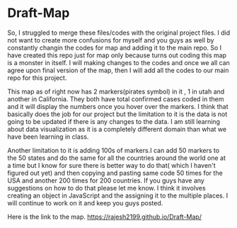 # Draft-Map
So, I struggled to merge these files/codes with the original project files. I did not want to create more confusions for myself and you guys as well by constantly changin
the codes for map and adding it to the main repo. So I have created this repo just for map only because turns out coding this map is a monster in itself.
I will making changes to the codes and once we all can agree upon final version of the map, then I will add all the codes to our main repo for this project.

This map as of right now has 2 markers(pirates symbol) in it , 1 in utah and another in California. They both have total confirmed cases coded in them and it will display
the numbers once you hover over the markers. I think that basically does the job for our project but the limitation to it is the data is not going to be updated
if there is any changes to the data. I am still learning about data visualization as it is a completely different domain than what we have been learning in class.

Another limitation to it is adding 100s of markers.I can add 50 markers to the 50 states and do the same for all the countries around the world one at a time but I know for sure there is better way to do that( which I haven't figured out yet) and 
then copying and pasting same code 50 times for the USA and another 200 times for 200 countries. If you guys have any suggestions on how to do that please let me 
know. I think it involves creating an object in JavaScript and the assigning it to the multiple places.  I will continue to work on it and keep you guys posted.

Here is the link to the map.
https://rajesh2199.github.io/Draft-Map/

